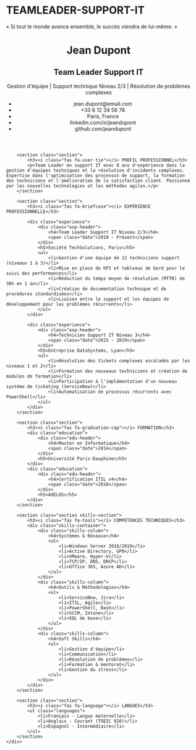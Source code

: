 # TEAMLEADER-SUPPORT-IT
« Si tout le monde avance ensemble, le succès viendra de lui-même. »


<!DOCTYPE html>
<html lang="fr">
<head>
    <meta charset="UTF-8">
    <meta name="viewport" content="width=device-width, initial-scale=1.0">
    <title>CV Team Leader Support IT</title>
    <link rel="stylesheet" href="styles.css">
    <link href="https://fonts.googleapis.com/css2?family=Roboto:wght@300;400;500;700&display=swap" rel="stylesheet">
    <link rel="stylesheet" href="https://cdnjs.cloudflare.com/ajax/libs/font-awesome/6.0.0-beta3/css/all.min.css">
</head>
<body>
    <div class="container">
        <header>
            <div class="header-left">
                <h1>Jean Dupont</h1>
                <h2>Team Leader Support IT</h2>
                <p class="tagline">Gestion d'équipe | Support technique Niveau 2/3 | Résolution de problèmes complexes</p>
            </div>
            <div class="header-right">
                <ul class="contact-info">
                    <li><i class="fas fa-envelope"></i> jean.dupont@email.com</li>
                    <li><i class="fas fa-phone"></i> +33 6 12 34 56 78</li>
                    <li><i class="fas fa-map-marker-alt"></i> Paris, France</li>
                    <li><i class="fab fa-linkedin"></i> linkedin.com/in/jeandupont</li>
                    <li><i class="fab fa-github"></i> github.com/jeandupont</li>
                </ul>
            </div>
        </header>

        <section class="section">
            <h3><i class="fas fa-user-tie"></i> PROFIL PROFESSIONNEL</h3>
            <p>Team Leader en support IT avec 8 ans d'expérience dans la gestion d'équipes techniques et la résolution d'incidents complexes. Expertise dans l'optimisation des processus de support, la formation des techniciens et l'amélioration de la satisfaction client. Passionné par les nouvelles technologies et les méthodes agiles.</p>
        </section>

        <section class="section">
            <h3><i class="fas fa-briefcase"></i> EXPÉRIENCE PROFESSIONNELLE</h3>
            
            <div class="experience">
                <div class="exp-header">
                    <h4>Team Leader Support IT Niveau 2/3</h4>
                    <span class="date">2019 - Présent</span>
                </div>
                <h5>Société TechSolutions, Paris</h5>
                <ul>
                    <li>Gestion d'une équipe de 12 techniciens support (niveaux 1 à 3)</li>
                    <li>Mise en place de KPI et tableaux de bord pour le suivi des performances</li>
                    <li>Réduction du temps moyen de résolution (MTTR) de 30% en 1 an</li>
                    <li>Création de documentation technique et de procédures standardisées</li>
                    <li>Liaison entre le support et les équipes de développement pour les problèmes récurrents</li>
                </ul>
            </div>

            <div class="experience">
                <div class="exp-header">
                    <h4>Technicien Support IT Niveau 3</h4>
                    <span class="date">2015 - 2019</span>
                </div>
                <h5>Entreprise DataSystems, Lyon</h5>
                <ul>
                    <li>Résolution des tickets complexes escaladés par les niveaux 1 et 2</li>
                    <li>Formation des nouveaux techniciens et création de modules de formation</li>
                    <li>Participation à l'implémentation d'un nouveau système de ticketing (ServiceNow)</li>
                    <li>Automatisation de processus récurrents avec PowerShell</li>
                </ul>
            </div>
        </section>

        <section class="section">
            <h3><i class="fas fa-graduation-cap"></i> FORMATION</h3>
            <div class="education">
                <div class="edu-header">
                    <h4>Master en Informatique</h4>
                    <span class="date">2014</span>
                </div>
                <h5>Université Paris-Dauphine</h5>
            </div>
            <div class="education">
                <div class="edu-header">
                    <h4>Certification ITIL v4</h4>
                    <span class="date">2018</span>
                </div>
                <h5>AXELOS</h5>
            </div>
        </section>

        <section class="section skills-section">
            <h3><i class="fas fa-tools"></i> COMPÉTENCES TECHNIQUES</h3>
            <div class="skills-container">
                <div class="skills-column">
                    <h4>Systèmes & Réseaux</h4>
                    <ul>
                        <li>Windows Server 2016/2019</li>
                        <li>Active Directory, GPO</li>
                        <li>VMware, Hyper-V</li>
                        <li>TCP/IP, DNS, DHCP</li>
                        <li>Office 365, Azure AD</li>
                    </ul>
                </div>
                <div class="skills-column">
                    <h4>Outils & Méthodologies</h4>
                    <ul>
                        <li>ServiceNow, Jira</li>
                        <li>ITIL, Agile</li>
                        <li>PowerShell, Bash</li>
                        <li>SCCM, Intune</li>
                        <li>SQL de base</li>
                    </ul>
                </div>
                <div class="skills-column">
                    <h4>Soft Skills</h4>
                    <ul>
                        <li>Gestion d'équipe</li>
                        <li>Communication</li>
                        <li>Résolution de problèmes</li>
                        <li>Formation & mentorat</li>
                        <li>Gestion du stress</li>
                    </ul>
                </div>
            </div>
        </section>

        <section class="section">
            <h3><i class="fas fa-language"></i> LANGUES</h3>
            <ul class="languages">
                <li>Français - Langue maternelle</li>
                <li>Anglais - Courant (TOEIC 920)</li>
                <li>Espagnol - Intermédiaire</li>
            </ul>
        </section>
    </div>
</body>
</html>
